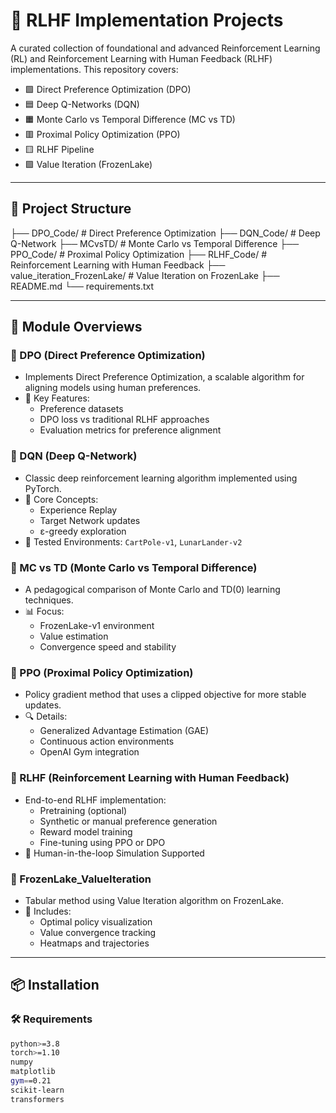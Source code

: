 # 🧠 RLHF Implementation Projects

A curated collection of foundational and advanced Reinforcement Learning (RL) and Reinforcement Learning with Human Feedback (RLHF) implementations. This repository covers:

- 🟩 Direct Preference Optimization (DPO)
- 🟦 Deep Q-Networks (DQN)
- 🟧 Monte Carlo vs Temporal Difference (MC vs TD)
- 🟥 Proximal Policy Optimization (PPO)
- 🟨 RLHF Pipeline
- 🟪 Value Iteration (FrozenLake)

---

## 📁 Project Structure

├── DPO_Code/                       # Direct Preference Optimization
├── DQN_Code/                       # Deep Q-Network
├── MCvsTD/                  # Monte Carlo vs Temporal Difference
├── PPO_Code/                       # Proximal Policy Optimization
├── RLHF_Code/                      # Reinforcement Learning with Human Feedback
├── value_iteration_FrozenLake/ # Value Iteration on FrozenLake
├── README.md
└── requirements.txt

---

## 📌 Module Overviews

### 🔹 DPO (Direct Preference Optimization)
- Implements Direct Preference Optimization, a scalable algorithm for aligning models using human preferences.
- 🚀 Key Features:
  - Preference datasets
  - DPO loss vs traditional RLHF approaches
  - Evaluation metrics for preference alignment

### 🔹 DQN (Deep Q-Network)
- Classic deep reinforcement learning algorithm implemented using PyTorch.
- 🧠 Core Concepts:
  - Experience Replay
  - Target Network updates
  - ε-greedy exploration
- 🧪 Tested Environments: `CartPole-v1`, `LunarLander-v2`

### 🔹 MC vs TD (Monte Carlo vs Temporal Difference)
- A pedagogical comparison of Monte Carlo and TD(0) learning techniques.
- 📊 Focus:
  - FrozenLake-v1 environment
  - Value estimation
  - Convergence speed and stability

### 🔹 PPO (Proximal Policy Optimization)
- Policy gradient method that uses a clipped objective for more stable updates.
- 🔍 Details:
  - Generalized Advantage Estimation (GAE)
  - Continuous action environments
  - OpenAI Gym integration

### 🔹 RLHF (Reinforcement Learning with Human Feedback)
- End-to-end RLHF implementation:
  - Pretraining (optional)
  - Synthetic or manual preference generation
  - Reward model training
  - Fine-tuning using PPO or DPO
- 🤝 Human-in-the-loop Simulation Supported

### 🔹 FrozenLake_ValueIteration
- Tabular method using Value Iteration algorithm on FrozenLake.
- 🧮 Includes:
  - Optimal policy visualization
  - Value convergence tracking
  - Heatmaps and trajectories

---

## 📦 Installation

### 🛠 Requirements

```bash
python>=3.8
torch>=1.10
numpy
matplotlib
gym==0.21
scikit-learn
transformers

